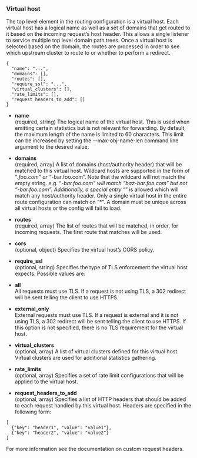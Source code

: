 ### Virtual host
The top level element in the routing configuration is a virtual host. Each virtual host has a logical name as well as a set of domains that get routed to it based on the incoming request’s host header. This allows a single listener to service multiple top level domain path trees. Once a virtual host is selected based on the domain, the routes are processed in order to see which upstream cluster to route to or whether to perform a redirect.

```
{
  "name": "...",
  "domains": [],
  "routes": [],
  "require_ssl": "...",
  "virtual_clusters": [],
  "rate_limits": [],
  "request_headers_to_add": []
}
```
- **name**<br />
	(required, string) The logical name of the virtual host. This is used when emitting certain statistics but is not relevant for forwarding. By default, the maximum length of the name is limited to 60 characters. This limit can be increased by setting the --max-obj-name-len command line argument to the desired value.

- **domains**<br />
	(required, array) A list of domains (host/authority header) that will be matched to this virtual host. Wildcard hosts are supported in the form of “*.foo.com” or “*-bar.foo.com”. Note that the wildcard will not match the empty string. e.g. “*-bar.foo.com” will match “baz-bar.foo.com” but not “-bar.foo.com”. Additionally, a special entry “*” is allowed which will match any host/authority header. Only a single virtual host in the entire route configuration can match on “*”. A domain must be unique across all virtual hosts or the config will fail to load.

- **routes**<br />
	(required, array) The list of routes that will be matched, in order, for incoming requests. The first route that matches will be used.

- **cors**<br />
	(optional, object) Specifies the virtual host’s CORS policy.

- **require_ssl**<br />
	(optional, string) Specifies the type of TLS enforcement the virtual host expects. Possible values are:


- **all**<br />
All requests must use TLS. If a request is not using TLS, a 302 redirect will be sent telling the client to use HTTPS.
- **external_only**<br />
External requests must use TLS. If a request is external and it is not using TLS, a 302 redirect will be sent telling the client to use HTTPS.
If this option is not specified, there is no TLS requirement for the virtual host.

- **virtual_clusters**<br />
	(optional, array) A list of virtual clusters defined for this virtual host. Virtual clusters are used for additional statistics gathering.

- **rate_limits**<br />
	(optional, array) Specifies a set of rate limit configurations that will be applied to the virtual host.

- **request_headers_to_add**<br />
	(optional, array) Specifies a list of HTTP headers that should be added to each request handled by this virtual host. Headers are specified in the following form:


```
[
  {"key": "header1", "value": "value1"},
  {"key": "header2", "value": "value2"}
]
```
For more information see the documentation on custom request headers.


